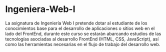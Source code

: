 # Ingeniera-Web-I
La asignatura de Ingeniería Web I pretende dotar al estudiante de los conocimientos base para el desarrollo de aplicaciones o sitios web en el lado del FrontEnd, durante este curso se estarán abarcando estudios de las tecnologías asociadas al desarrollo FrontEnd (HTML, CSS, JavaScript), así como las herramientas necesarias en el flujo de trabajo del desarrollo web.
